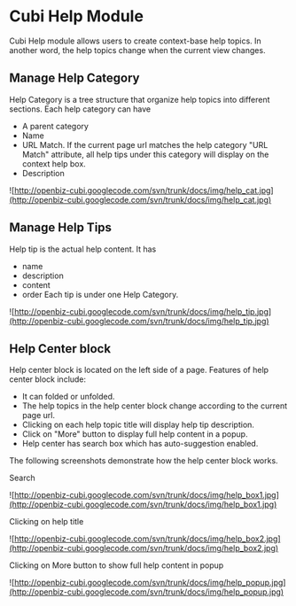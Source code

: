 # Cubi Help Module #

Cubi Help module allows users to create context-base help topics. In another word, the help topics change when the current view changes.

## Manage Help Category ##

Help Category is a tree structure that organize help topics into different sections. Each help category can have
  * A parent category
  * Name
  * URL Match. If the current page url matches the help category "URL Match" attribute, all help tips under this category will display on the context help box.
  * Description

![http://openbiz-cubi.googlecode.com/svn/trunk/docs/img/help_cat.jpg](http://openbiz-cubi.googlecode.com/svn/trunk/docs/img/help_cat.jpg)

## Manage Help Tips ##

Help tip is the actual help content. It has
  * name
  * description
  * content
  * order
Each tip is under one Help Category.

![http://openbiz-cubi.googlecode.com/svn/trunk/docs/img/help_tip.jpg](http://openbiz-cubi.googlecode.com/svn/trunk/docs/img/help_tip.jpg)

## Help Center block ##

Help center block is located on the left side of a page. Features of help center block include:
  * It can folded or unfolded.
  * The help topics in the help center block change according to the current page url.
  * Clicking on each help topic title will display help tip description.
  * Click on "More" button to display full help content in a popup.
  * Help center has search box which has auto-suggestion enabled.

The following screenshots demonstrate how the help center block works.

Search

![http://openbiz-cubi.googlecode.com/svn/trunk/docs/img/help_box1.jpg](http://openbiz-cubi.googlecode.com/svn/trunk/docs/img/help_box1.jpg)

Clicking on help title

![http://openbiz-cubi.googlecode.com/svn/trunk/docs/img/help_box2.jpg](http://openbiz-cubi.googlecode.com/svn/trunk/docs/img/help_box2.jpg)

Clicking on More button to show full help content in popup

![http://openbiz-cubi.googlecode.com/svn/trunk/docs/img/help_popup.jpg](http://openbiz-cubi.googlecode.com/svn/trunk/docs/img/help_popup.jpg)